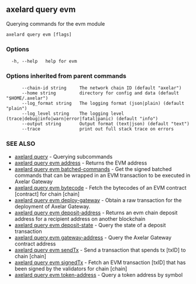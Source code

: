 ## axelard query evm

Querying commands for the evm module

```
axelard query evm [flags]
```

### Options

```
  -h, --help   help for evm
```

### Options inherited from parent commands

```
      --chain-id string     The network chain ID (default "axelar")
      --home string         directory for config and data (default "$HOME/.axelar")
      --log_format string   The logging format (json|plain) (default "plain")
      --log_level string    The logging level (trace|debug|info|warn|error|fatal|panic) (default "info")
      --output string       Output format (text|json) (default "text")
      --trace               print out full stack trace on errors
```

### SEE ALSO

- [axelard query](axelard_query.md)	 - Querying subcommands
- [axelard query evm address](axelard_query_evm_address.md)	 - Returns the EVM address
- [axelard query evm batched-commands](axelard_query_evm_batched-commands.md)	 - Get the signed batched commands that can be wrapped in an EVM transaction to be executed in Axelar Gateway
- [axelard query evm bytecode](axelard_query_evm_bytecode.md)	 - Fetch the bytecodes of an EVM contract \[contract\] for chain \[chain\]
- [axelard query evm deploy-gateway](axelard_query_evm_deploy-gateway.md)	 - Obtain a raw transaction for the deployment of Axelar Gateway.
- [axelard query evm deposit-address](axelard_query_evm_deposit-address.md)	 - Returns an evm chain deposit address for a recipient address on another blockchain
- [axelard query evm deposit-state](axelard_query_evm_deposit-state.md)	 - Query the state of a deposit transaction
- [axelard query evm gateway-address](axelard_query_evm_gateway-address.md)	 - Query the Axelar Gateway contract address
- [axelard query evm sendTx](axelard_query_evm_sendTx.md)	 - Send a transaction that spends tx \[txID\] to chain \[chain\]
- [axelard query evm signedTx](axelard_query_evm_signedTx.md)	 - Fetch an EVM transaction \[txID\] that has been signed by the validators for chain \[chain\]
- [axelard query evm token-address](axelard_query_evm_token-address.md)	 - Query a token address by symbol
